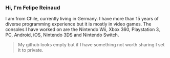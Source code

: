 ### Hi, I'm Felipe Reinaud

I am from Chile, currently living in Germany. I have more than 15 years of diverse programming experience but it is mostly in video games. The consoles I have worked on are the Nintendo Wii, Xbox 360, Playstation 3, PC, Android, iOS, Nintendo 3DS and Nintendo Switch.

> My github looks empty but if I have something not worth sharing I set it to private.
